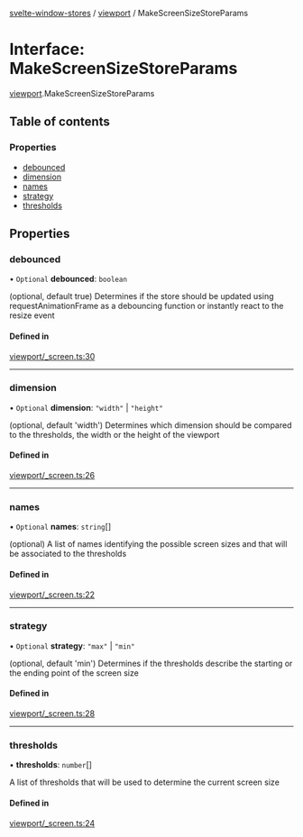 [svelte-window-stores](../README.md) / [viewport](../modules/viewport.md) / MakeScreenSizeStoreParams

# Interface: MakeScreenSizeStoreParams

[viewport](../modules/viewport.md).MakeScreenSizeStoreParams

## Table of contents

### Properties

- [debounced](viewport.MakeScreenSizeStoreParams.md#debounced)
- [dimension](viewport.MakeScreenSizeStoreParams.md#dimension)
- [names](viewport.MakeScreenSizeStoreParams.md#names)
- [strategy](viewport.MakeScreenSizeStoreParams.md#strategy)
- [thresholds](viewport.MakeScreenSizeStoreParams.md#thresholds)

## Properties

### debounced

• `Optional` **debounced**: `boolean`

(optional, default true) Determines if the store should be updated using requestAnimationFrame as a debouncing function or instantly react to the resize event

#### Defined in

[viewport/_screen.ts:30](https://github.com/cdellacqua/svelte-window-stores/blob/main/src/lib/viewport/_screen.ts#L30)

___

### dimension

• `Optional` **dimension**: ``"width"`` \| ``"height"``

(optional, default 'width') Determines which dimension should be compared to the thresholds, the width or the height of the viewport

#### Defined in

[viewport/_screen.ts:26](https://github.com/cdellacqua/svelte-window-stores/blob/main/src/lib/viewport/_screen.ts#L26)

___

### names

• `Optional` **names**: `string`[]

(optional) A list of names identifying the possible screen sizes and that will be associated to the thresholds

#### Defined in

[viewport/_screen.ts:22](https://github.com/cdellacqua/svelte-window-stores/blob/main/src/lib/viewport/_screen.ts#L22)

___

### strategy

• `Optional` **strategy**: ``"max"`` \| ``"min"``

(optional, default 'min') Determines if the thresholds describe the starting or the ending point of the screen size

#### Defined in

[viewport/_screen.ts:28](https://github.com/cdellacqua/svelte-window-stores/blob/main/src/lib/viewport/_screen.ts#L28)

___

### thresholds

• **thresholds**: `number`[]

A list of thresholds that will be used to determine the current screen size

#### Defined in

[viewport/_screen.ts:24](https://github.com/cdellacqua/svelte-window-stores/blob/main/src/lib/viewport/_screen.ts#L24)
